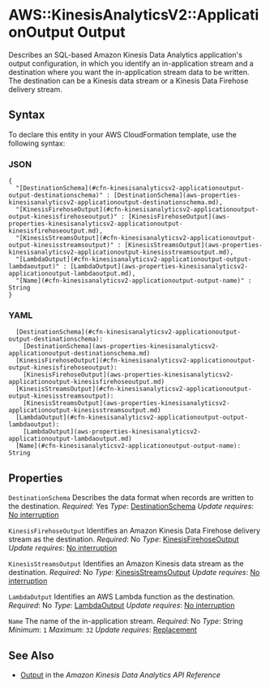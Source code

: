 # AWS::KinesisAnalyticsV2::ApplicationOutput Output<a name="aws-properties-kinesisanalyticsv2-applicationoutput-output"></a>

 Describes an SQL\-based Amazon Kinesis Data Analytics application's output configuration, in which you identify an in\-application stream and a destination where you want the in\-application stream data to be written\. The destination can be a Kinesis data stream or a Kinesis Data Firehose delivery stream\.

## Syntax<a name="aws-properties-kinesisanalyticsv2-applicationoutput-output-syntax"></a>

To declare this entity in your AWS CloudFormation template, use the following syntax:

### JSON<a name="aws-properties-kinesisanalyticsv2-applicationoutput-output-syntax.json"></a>

```
{
  "[DestinationSchema](#cfn-kinesisanalyticsv2-applicationoutput-output-destinationschema)" : [DestinationSchema](aws-properties-kinesisanalyticsv2-applicationoutput-destinationschema.md),
  "[KinesisFirehoseOutput](#cfn-kinesisanalyticsv2-applicationoutput-output-kinesisfirehoseoutput)" : [KinesisFirehoseOutput](aws-properties-kinesisanalyticsv2-applicationoutput-kinesisfirehoseoutput.md),
  "[KinesisStreamsOutput](#cfn-kinesisanalyticsv2-applicationoutput-output-kinesisstreamsoutput)" : [KinesisStreamsOutput](aws-properties-kinesisanalyticsv2-applicationoutput-kinesisstreamsoutput.md),
  "[LambdaOutput](#cfn-kinesisanalyticsv2-applicationoutput-output-lambdaoutput)" : [LambdaOutput](aws-properties-kinesisanalyticsv2-applicationoutput-lambdaoutput.md),
  "[Name](#cfn-kinesisanalyticsv2-applicationoutput-output-name)" : String
}
```

### YAML<a name="aws-properties-kinesisanalyticsv2-applicationoutput-output-syntax.yaml"></a>

```
  [DestinationSchema](#cfn-kinesisanalyticsv2-applicationoutput-output-destinationschema):
    [DestinationSchema](aws-properties-kinesisanalyticsv2-applicationoutput-destinationschema.md)
  [KinesisFirehoseOutput](#cfn-kinesisanalyticsv2-applicationoutput-output-kinesisfirehoseoutput):
    [KinesisFirehoseOutput](aws-properties-kinesisanalyticsv2-applicationoutput-kinesisfirehoseoutput.md)
  [KinesisStreamsOutput](#cfn-kinesisanalyticsv2-applicationoutput-output-kinesisstreamsoutput):
    [KinesisStreamsOutput](aws-properties-kinesisanalyticsv2-applicationoutput-kinesisstreamsoutput.md)
  [LambdaOutput](#cfn-kinesisanalyticsv2-applicationoutput-output-lambdaoutput):
    [LambdaOutput](aws-properties-kinesisanalyticsv2-applicationoutput-lambdaoutput.md)
  [Name](#cfn-kinesisanalyticsv2-applicationoutput-output-name): String
```

## Properties<a name="aws-properties-kinesisanalyticsv2-applicationoutput-output-properties"></a>

`DestinationSchema`  <a name="cfn-kinesisanalyticsv2-applicationoutput-output-destinationschema"></a>
Describes the data format when records are written to the destination\.
*Required*: Yes
*Type*: [DestinationSchema](aws-properties-kinesisanalyticsv2-applicationoutput-destinationschema.md)
*Update requires*: [No interruption](https://docs.aws.amazon.com/AWSCloudFormation/latest/UserGuide/using-cfn-updating-stacks-update-behaviors.html#update-no-interrupt)

`KinesisFirehoseOutput`  <a name="cfn-kinesisanalyticsv2-applicationoutput-output-kinesisfirehoseoutput"></a>
Identifies an Amazon Kinesis Data Firehose delivery stream as the destination\.
*Required*: No
*Type*: [KinesisFirehoseOutput](aws-properties-kinesisanalyticsv2-applicationoutput-kinesisfirehoseoutput.md)
*Update requires*: [No interruption](https://docs.aws.amazon.com/AWSCloudFormation/latest/UserGuide/using-cfn-updating-stacks-update-behaviors.html#update-no-interrupt)

`KinesisStreamsOutput`  <a name="cfn-kinesisanalyticsv2-applicationoutput-output-kinesisstreamsoutput"></a>
Identifies an Amazon Kinesis data stream as the destination\.
*Required*: No
*Type*: [KinesisStreamsOutput](aws-properties-kinesisanalyticsv2-applicationoutput-kinesisstreamsoutput.md)
*Update requires*: [No interruption](https://docs.aws.amazon.com/AWSCloudFormation/latest/UserGuide/using-cfn-updating-stacks-update-behaviors.html#update-no-interrupt)

`LambdaOutput`  <a name="cfn-kinesisanalyticsv2-applicationoutput-output-lambdaoutput"></a>
Identifies an AWS Lambda function as the destination\.
*Required*: No
*Type*: [LambdaOutput](aws-properties-kinesisanalyticsv2-applicationoutput-lambdaoutput.md)
*Update requires*: [No interruption](https://docs.aws.amazon.com/AWSCloudFormation/latest/UserGuide/using-cfn-updating-stacks-update-behaviors.html#update-no-interrupt)

`Name`  <a name="cfn-kinesisanalyticsv2-applicationoutput-output-name"></a>
The name of the in\-application stream\.
*Required*: No
*Type*: String
*Minimum*: `1`
*Maximum*: `32`
*Update requires*: [Replacement](https://docs.aws.amazon.com/AWSCloudFormation/latest/UserGuide/using-cfn-updating-stacks-update-behaviors.html#update-replacement)

## See Also<a name="aws-properties-kinesisanalyticsv2-applicationoutput-output--seealso"></a>
+  [Output](https://docs.aws.amazon.com/kinesisanalytics/latest/apiv2/API_Output.html) in the *Amazon Kinesis Data Analytics API Reference*

